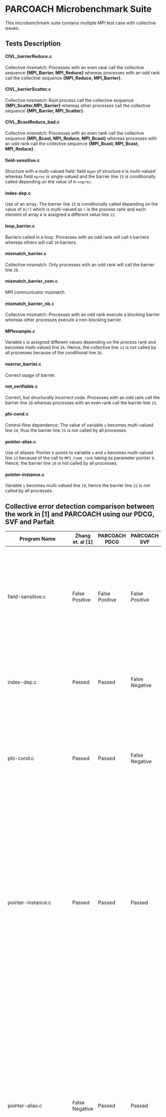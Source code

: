 # PARCOACH Microbenchmark Suite 
This microbenchmark suite contains multiple MPI test case with collective issues.

## Tests Description

#### CIVL_barrierReduce.c

Collective mismatch: Processes with an even rank call the collective sequence  **{MPI_Barrier, MPI_Reduce}** whereas processes with an odd rank call the collective sequence **{MPI_Reduce, MPI_Barrier}**.

#### CIVL_barrierScatter.c

Collective mismatch: Root process call the collective sequence **{MPI_Scatter,MPI_Barrier}** whereas other processes call the collective sequence **{MPI_Barrier, MPI_Scatter}**.

#### CIVL_BcastReduce_bad.c

Collective mismatch: Processes with an even rank call the collective sequence **{MPI_Bcast, MPI_Reduce, MPI_Bcast}** whereas processes with an odd rank call the collective sequence **{MPI_Bcast, MPI_Bcast, MPI_Reduce}**.

#### field-sensitive.c

Structure with a multi-valued field: field `mype` of structure `H` is multi-valued whereas field `nproc` is single-valued and the barrier line `15` is conditionally called depending on the value of `H->nproc`.

#### index-dep.c

Use of an array: The barrier line `15` is conditionally called depending on the value of `A[r]` which is multi-valued as `r` is the process rank and each element of array `A` is assigned a different value line `12`.

#### loop_barrier.c

Barriers called in a loop. Processes with an odd rank will call `9` barriers whereas others will call `10` barriers.

#### mismatch_barrier.c

Collective mismatch: Only processes with an odd rank will call the barrier line `20`.

#### mismatch_barrier_com.c

MPI communicator mismatch.

#### mismatch_barrier_nb.c

Collective mismatch: Processes with an odd rank execute a blocking barrier whereas other processes execute a non-blocking barrier.

#### MPIexample.c

Variable `n` is assigned different values depending on the process rank and becomes multi-valued line `26`. Hence, the collective line `12` is not called by all processes because of the conditional line `26`.

#### noerror_barrier.c

Correct usage of barrier.

#### not_verifiable.c

Correct, but structurally incorrect code. Processes with an odd rank call the barrier line `20` whereas processes with an even rank call the barrier line `23`.

#### phi-cond.c

Control-flow dependence: The value of variable `v` becomes multi-valued line `24`, thus the barrier line `25` is not called by all processes.

#### pointer-alias.c

Use of aliases: Pointer `b` points to variable `a` and `a` becomes multi-valued line `13` because of the call to `MPI_Comm_rank` taking as parameter pointer `b`. Hence, the barrier line `16` is not called by
all processes.

#### pointer-instance.c

Variable `s` becomes multi-valued line `19`, hence the barrier line `22` is not called by all processes.

## Collective error detection comparison between the work in [1] and PARCOACH using our PDCG, SVF and Parfait


| Program Name            | Zhang et. al [1] | PARCOACH PDCG  | PARCOACH SVF   | PARCOACH Parfait | Comment |
| ----------------------- | ---------------- | -------------- | -------------- | ---------------- | ------- |
| field-sensitive.c       | False Positive   | False Positive | False Positive | False Positive   | None of the methods resort to a field-sensitive alias analysis, hence `H->nproc` is tagged as multi-valued because of the statement line `12` and all methods emit a warning for the barrier line `15`.
| index-dep.c             | Passed           | Passed         | False Negative | Passed           | SVF does not consider the dependency with the array index, hence `A[r]` is tagged as single-valued and no warning is emitted for the barrier line `15`.
| phi-cond.c              | Passed           | Passed         | False Negative | Passed           | SVF does not consider control dependencies. Hence it tags the instance of the variable `v` line `24` as single-valued and does not emit a warning for the barrier line `25`.
| pointer-instance.c      | Passed           | Passed         | Passed         | False Positive   | In LLVM IR `s` is an address-taken variable read and written with store and load operations on the top-level pointer `%s`. However, Parfait does not differentiate the multiple values of address-taken variables after each store instruction. Hence, Parfait tags the instance of `s` at line `18` as multi-valued because of the statement line `19` and emits a false positive warning for the barrier line `6`.
| pointer-alias.c         | False Negative   | Passed         | Passed         | False Positive   | As [1] does not handle pointer aliases, it tags the instance of `a` line `15` as single-valued and does not emit a warning for the barrier line `16`. As Parfait does not differentiate the values of address-taken variables after each store instruction, it tags the instance of `a` line `10` as multi-valued because of the statement line `13` and emits a false positive warning for the barrier line `11`.
| CIVL_barrierReduce.c    | False Negative   | Passed         | Passed         | Passed           | [1] does not support any other collective than MPI_Barrier and does not emit any warning.
| CIVL_barrierScatter.c   | False Negative   | Passed         | Passed         | Passed           | [1] does not support any other collective than MPI_Barrier and does not emit any warning.
| CIVL_BcastReduce_bad.c  |  False Negative  | Passed         | Passed         | Passed           | [1] does not support any other collective than MPI_Barrier and does not emit any warning.
| mismatch-barrier.c      | Passed           | Passed         | Passed         | Passed           |
| mismatch_barrier_com.c  | Passed           | Passed         | Passed         | Passed           |
| mismatch_barrier_nb.c   | Passed           | Passed         | Passed         | Passed           |
| MPIexample.c            | False Negative   | Passed         | False Negative | False Negative   | [1] does not support any other collective than MPI_Barrier, SVF does not consider control-flow dependencies and Parfait does not handle control-flow dependencies for address-taken variables.
| noerror_barrier.c       | Passed           | Passed         | Passed         | Passed           |
| not_verifiable.c        | False Positive   | False Positive | False Positive | False Positive   | Structurally incorrect program. All methods emit false positive warnings for the barriers lines `20` and `23`.
| loop_barrier.c          | Passed           | Passed         | Passed         | Passed           |

**[1] Zhang, Y., Duesterwald, E.: Barrier matching for programs with textually unaligned barriers. PPoPP, ACM (2007) 194–204**

  **EDITS and Additions:**

MPI Code incl. this README taken from https://github.com/parcoach/microbenchmarks/. A few obvious errors in test cases were fixed along the described intention for the respective cases here.

Also, some editorial changes like indentation were applied.

Most imporantly:
- unused "var" variable was deleted from "loop_barrier.c"
- unused "i" and "res" variable was deleted from "mismatch_barrier_com.c"
- unused "var" variable was deleted from "not_verifiable.c"
- if condition "!rank%2" was corrected to "!(rank%2)" "not_verifiable.c"

NCCL and SHMEM codes are newly added and not part of the original repository.